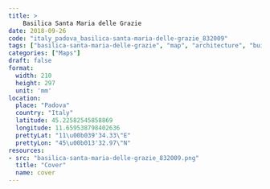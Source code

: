 ```yaml
---
title: > 
    Basilica Santa Maria delle Grazie
date: 2018-09-26
code: "italy_padova_basilica-santa-maria-delle-grazie_832009"
tags: ["basilica-santa-maria-delle-grazie", "map", "architecture", "buildings", "Padova", "Italy"]
categories: ["Maps"]
draft: false
format:
  width: 210
  height: 297
  unit: 'mm'
location:
  place: "Padova"
  country: "Italy"
  latitude: 45.22582545858869
  longitude: 11.659538798402636
  prettyLat: "11\u00b039'34.33\"E"
  prettyLon: "45\u00b013'32.97\"N"
resources:
- src: "basilica-santa-maria-delle-grazie_832009.png"
  title: "Cover"
  name: cover
---
```


